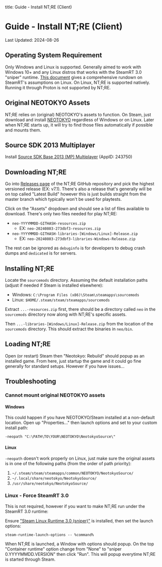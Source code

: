 title: Guide - Install NT;RE (Client)

# Guide - Install NT;RE (Client)
Last Updated: 2024-08-26

## Operating System Requirement

Only Windows and Linux is supported. Generally aimed to work with
Windows 10+ and any Linux distros that works with the SteamRT
3.0 "sniper" runtime. [This document](https://gitlab.steamos.cloud/steamrt/steam-runtime-tools/-/blob/main/docs/distro-assumptions.md)
gives a comprehensive rundown on SteamRT's assumptions on Linux.
On Linux, NT;RE is supported natively. Running it through Proton
is not supported by NT;RE.

## Original NEOTOKYO Assets

NT;RE relies on (original) NEOTOKYO's assets to function. On Steam, just
download and install [NEOTOKYO](steam://rungameid/244630) regardless of Windows
or on Linux. Later when NT;RE starts up, it will try to find those files
automatically if possible and mounts them.

## Source SDK 2013 Multiplayer

Install [Source SDK Base 2013 (MP) Multiplayer](steam://rungameid/243750) (AppID: 243750)

## Downloading NT;RE

Go into [Releases page](https://github.com/NeotokyoRebuild/neo/releases)
of the NT;RE GitHub repository and pick the highest versioned release
(EX: v7.1).
There's also a release that's generally will be on top called "Latest Build"
however this is just builds straight from the master branch which typically
won't be used for playtests.

Click on the "Assets" dropdown and should see a list of files available to
download. There's only two files needed for play NT;RE:

* `neo-YYYYMMDD-GITHASH-resources.zip`
    * EX: `neo-20240803-273dbf3-resources.zip`
* `neo-YYYYMMDD-GITHASH-libraries-[Windows/Linux]-Release.zip`
    * EX: `neo-20240803-273dbf3-libraries-Windows-Release.zip`

The rest can be ignored as `debuginfo` is for developers to debug crash dumps
and `dedicated` is for servers.

## Installing NT;RE

Locate the `sourcemods` directory. Assuming the default installation paths
(adjust if needed if Steam is installed elsewhere):

* Windows: `C:\Program Files (x86)\Steam\steamapps\sourcemods`
* Linux: `$HOME/.steam/steam/steamapps/sourcemods`

Extract `...-resources.zip` first, there should be a directory called `neo`
in the `sourcemods` directory now along with NT;RE's specific assets.

Then `...-libraries-[Windows/Linux]-Release.zip` from the location of the
`sourcemods` directory. This should extract the binaries in `neo/bin`.

## Loading NT;RE

Open (or restart) Steam then "Neotokyo: Rebuild" should popup as an installed
game. From here, just startup the game and it could go fine generally for
standard setups. However if you have issues... 

## Troubleshooting

### Cannot mount original NEOTOKYO assets

#### Windows

This could happen if you have NEOTOKYO/Steam installed at a non-default 
location. Open up "Properties..." then launch options and set to your 
custom install path:

```
-neopath "C:\PATH\TO\YOUR\NEOTOKYO\NeotokyoSource\"
```

#### Linux

`-neopath` doesn't work properly on Linux, just make sure the original
assets is in one of the following paths (from the order of path priority):

1. `~/.steam/steam/steamapps/common/NEOTOKYO/NeotokyoSource/`
2. `~/.local/share/neotokyo/NeotokyoSource/`
3. `/usr/share/neotokyo/NeotokyoSource/`

### Linux - Force SteamRT 3.0

This is not required, however if you want to make NT;RE run under the
SteamRT 3.0 runtime:

Ensure ["Steam Linux Runtime 3.0 (sniper)"](steam://rungameid/1628350) is installed, then
set the launch options:

```
steam-runtime-launch-options -- %command%
```

When NT;RE is launched, a Window with options should popup. On the top
"Container runtime" option change from "None" to "sniper 0.YYYYMMDD.VERSION"
then click "Run". This will popup everytime NT;RE is started through Steam.

